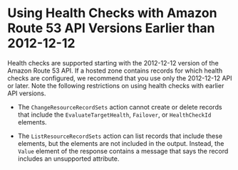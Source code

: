 # Using Health Checks with Amazon Route 53 API Versions Earlier than 2012\-12\-12<a name="dns-failover-using-old-apis"></a>

Health checks are supported starting with the 2012\-12\-12 version of the Amazon Route 53 API\. If a hosted zone contains records for which health checks are configured, we recommend that you use only the 2012\-12\-12 API or later\. Note the following restrictions on using health checks with earlier API versions\.

+ The `ChangeResourceRecordSets` action cannot create or delete records that include the `EvaluateTargetHealth`, `Failover`, or `HealthCheckId` elements\.

+ The `ListResourceRecordSets` action can list records that include these elements, but the elements are not included in the output\. Instead, the `Value` element of the response contains a message that says the record includes an unsupported attribute\. 